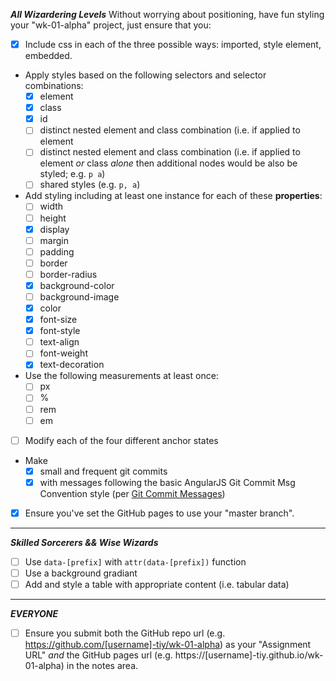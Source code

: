 _**All Wizardering Levels**_
Without worrying about positioning, have fun styling your "wk-01-alpha" project, just ensure that you:
- [X] Include css in each of the three possible ways: imported, style element, embedded.
- Apply styles based on the following selectors and selector combinations:
  - [x] element
  - [X] class
  - [x] id
  - [ ] distinct nested element and class combination (i.e. if applied to element
  - [ ] distinct nested element and class combination (i.e. if applied to element _or_ class _alone_ then additional nodes would be also be styled;  e.g. `p a`)
  - [ ] shared styles (e.g. `p, a`)
- Add styling including at least one instance for each of these **properties**:
  - [ ] width
  - [ ] height
  - [x] display
  - [ ] margin
  - [ ] padding
  - [ ] border
  - [ ] border-radius
  - [x] background-color
  - [ ] background-image
  - [x] color
  - [x] font-size
  - [x] font-style
  - [ ] text-align
  - [ ] font-weight
  - [x] text-decoration
- Use the following measurements at least once:
  - [ ] px
  - [ ] %
  - [ ] rem
  - [ ] em
- [ ] Modify each of the four different anchor states
- Make
  - [x] small and frequent git commits
  - [x] with messages following the basic AngularJS Git Commit Msg Convention style (per [Git Commit Messages](https://karma-runner.github.io/1.0/dev/git-commit-msg.html))
- [x] Ensure you've set the GitHub pages to use your "master branch".

****

_**Skilled Sorcerers && Wise Wizards**_

- [ ] Use `data-[prefix]` with `attr(data-[prefix])` function
- [ ] Use a background gradiant
- [ ] Add and style a table with appropriate content (i.e. tabular data)

****

_**EVERYONE**_

- [ ] Ensure you submit both the GitHub repo url (e.g. https://github.com/[username]-tiy/wk-01-alpha) as your "Assignment URL" _and_ the GitHub pages url (e.g. https://[username]-tiy.github.io/wk-01-alpha) in the notes area.
